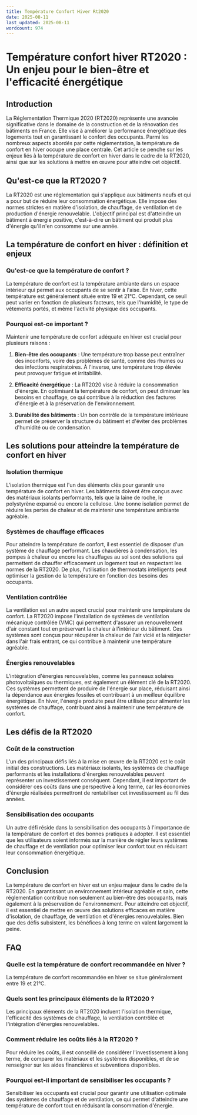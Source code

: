```yaml
---
title: Température Confort Hiver Rt2020
date: 2025-08-11
last_updated: 2025-08-11
wordcount: 974
---
```


# Température confort hiver RT2020 : Un enjeu pour le bien-être et l'efficacité énergétique

## Introduction

La Réglementation Thermique 2020 (RT2020) représente une avancée significative dans le domaine de la construction et de la rénovation des bâtiments en France. Elle vise à améliorer la performance énergétique des logements tout en garantissant le confort des occupants. Parmi les nombreux aspects abordés par cette réglementation, la température de confort en hiver occupe une place centrale. Cet article se penche sur les enjeux liés à la température de confort en hiver dans le cadre de la RT2020, ainsi que sur les solutions à mettre en œuvre pour atteindre cet objectif.

## Qu'est-ce que la RT2020 ?

La RT2020 est une réglementation qui s'applique aux bâtiments neufs et qui a pour but de réduire leur consommation énergétique. Elle impose des normes strictes en matière d'isolation, de chauffage, de ventilation et de production d'énergie renouvelable. L'objectif principal est d'atteindre un bâtiment à énergie positive, c'est-à-dire un bâtiment qui produit plus d'énergie qu'il n'en consomme sur une année. 

## La température de confort en hiver : définition et enjeux

### Qu'est-ce que la température de confort ?

La température de confort est la température ambiante dans un espace intérieur qui permet aux occupants de se sentir à l'aise. En hiver, cette température est généralement située entre 19 et 21°C. Cependant, ce seuil peut varier en fonction de plusieurs facteurs, tels que l'humidité, le type de vêtements portés, et même l'activité physique des occupants.

### Pourquoi est-ce important ?

Maintenir une température de confort adéquate en hiver est crucial pour plusieurs raisons :

1. **Bien-être des occupants** : Une température trop basse peut entraîner des inconforts, voire des problèmes de santé, comme des rhumes ou des infections respiratoires. À l'inverse, une température trop élevée peut provoquer fatigue et irritabilité.

2. **Efficacité énergétique** : La RT2020 vise à réduire la consommation d'énergie. En optimisant la température de confort, on peut diminuer les besoins en chauffage, ce qui contribue à la réduction des factures d'énergie et à la préservation de l'environnement.

3. **Durabilité des bâtiments** : Un bon contrôle de la température intérieure permet de préserver la structure du bâtiment et d'éviter des problèmes d'humidité ou de condensation.

## Les solutions pour atteindre la température de confort en hiver

### Isolation thermique

L'isolation thermique est l'un des éléments clés pour garantir une température de confort en hiver. Les bâtiments doivent être conçus avec des matériaux isolants performants, tels que la laine de roche, le polystyrène expansé ou encore la cellulose. Une bonne isolation permet de réduire les pertes de chaleur et de maintenir une température ambiante agréable.

### Systèmes de chauffage efficaces

Pour atteindre la température de confort, il est essentiel de disposer d'un système de chauffage performant. Les chaudières à condensation, les pompes à chaleur ou encore les chauffages au sol sont des solutions qui permettent de chauffer efficacement un logement tout en respectant les normes de la RT2020. De plus, l'utilisation de thermostats intelligents peut optimiser la gestion de la température en fonction des besoins des occupants.

### Ventilation contrôlée

La ventilation est un autre aspect crucial pour maintenir une température de confort. La RT2020 impose l'installation de systèmes de ventilation mécanique contrôlée (VMC) qui permettent d'assurer un renouvellement d'air constant tout en préservant la chaleur à l'intérieur du bâtiment. Ces systèmes sont conçus pour récupérer la chaleur de l'air vicié et la réinjecter dans l'air frais entrant, ce qui contribue à maintenir une température agréable.

### Énergies renouvelables

L'intégration d'énergies renouvelables, comme les panneaux solaires photovoltaïques ou thermiques, est également un élément clé de la RT2020. Ces systèmes permettent de produire de l'énergie sur place, réduisant ainsi la dépendance aux énergies fossiles et contribuant à un meilleur équilibre énergétique. En hiver, l'énergie produite peut être utilisée pour alimenter les systèmes de chauffage, contribuant ainsi à maintenir une température de confort.

## Les défis de la RT2020

### Coût de la construction

L'un des principaux défis liés à la mise en œuvre de la RT2020 est le coût initial des constructions. Les matériaux isolants, les systèmes de chauffage performants et les installations d'énergies renouvelables peuvent représenter un investissement conséquent. Cependant, il est important de considérer ces coûts dans une perspective à long terme, car les économies d'énergie réalisées permettront de rentabiliser cet investissement au fil des années.

### Sensibilisation des occupants

Un autre défi réside dans la sensibilisation des occupants à l'importance de la température de confort et des bonnes pratiques à adopter. Il est essentiel que les utilisateurs soient informés sur la manière de régler leurs systèmes de chauffage et de ventilation pour optimiser leur confort tout en réduisant leur consommation énergétique.

## Conclusion

La température de confort en hiver est un enjeu majeur dans le cadre de la RT2020. En garantissant un environnement intérieur agréable et sain, cette réglementation contribue non seulement au bien-être des occupants, mais également à la préservation de l'environnement. Pour atteindre cet objectif, il est essentiel de mettre en œuvre des solutions efficaces en matière d'isolation, de chauffage, de ventilation et d'énergies renouvelables. Bien que des défis subsistent, les bénéfices à long terme en valent largement la peine.

## FAQ

### Quelle est la température de confort recommandée en hiver ?

La température de confort recommandée en hiver se situe généralement entre 19 et 21°C.

### Quels sont les principaux éléments de la RT2020 ?

Les principaux éléments de la RT2020 incluent l'isolation thermique, l'efficacité des systèmes de chauffage, la ventilation contrôlée et l'intégration d'énergies renouvelables.

### Comment réduire les coûts liés à la RT2020 ?

Pour réduire les coûts, il est conseillé de considérer l'investissement à long terme, de comparer les matériaux et les systèmes disponibles, et de se renseigner sur les aides financières et subventions disponibles.

### Pourquoi est-il important de sensibiliser les occupants ?

Sensibiliser les occupants est crucial pour garantir une utilisation optimale des systèmes de chauffage et de ventilation, ce qui permet d'atteindre une température de confort tout en réduisant la consommation d'énergie.